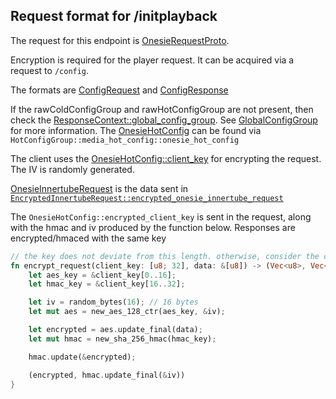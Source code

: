 ## Request format for /initplayback

The request for this endpoint is [OnesieRequestProto](../protos/video_streaming/onesie_request_proto.proto).

Encryption is required for the player request. It can be acquired via a request to `/config`.

The formats are [ConfigRequest](../protos/youtube/api/innertube/config_request.proto) and [ConfigResponse](../protos/youtube/api/innertube/config_response.proto)

If the rawColdConfigGroup and rawHotConfigGroup are not present, then check the [ResponseContext::global_config_group](../protos/youtube/api/innertube/response_context.proto#L33). See [GlobalConfigGroup](../protos/youtube/api/innertube/global_config_group.proto) for more information. The [OnesieHotConfig](../protos/youtube/api/innertube/onesie_hot_config.proto) can be found via `HotConfigGroup::media_hot_config::onesie_hot_config`

The client uses the [OnesieHotConfig::client_key](../protos/youtube/api/innertube/onesie_hot_config.proto#L16) for encrypting the request. The IV is randomly generated.

[OnesieInnertubeRequest](../protos/youtube/api/innertube/onesie_innertube_request.proto) is the data sent in [`EncryptedInnertubeRequest::encrypted_onesie_innertube_request`](../protos/youtube/api/innertube/encrypted_innertube_request.proto#L20)

The `OnesieHotConfig::encrypted_client_key` is sent in the request, along with the hmac and iv produced by the function below. Responses are encrypted/hmaced with the same key

```rust
// the key does not deviate from this length. otherwise, consider the config response invalid
fn encrypt_request(client_key: [u8; 32], data: &[u8]) -> (Vec<u8>, Vec<u8>) {
	let aes_key = &client_key[0..16];
	let hmac_key = &client_key[16..32];

	let iv = random_bytes(16); // 16 bytes
	let mut aes = new_aes_128_ctr(aes_key, &iv);

	let encrypted = aes.update_final(data);
	let mut hmac = new_sha_256_hmac(hmac_key);

	hmac.update(&encrypted);

	(encrypted, hmac.update_final(&iv))
}
```
